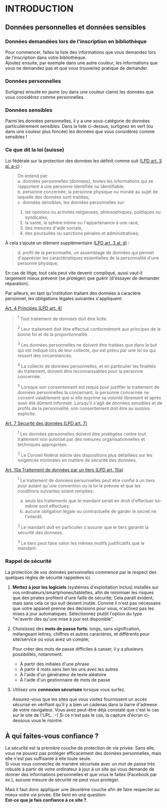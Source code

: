 # INTRODUCTION

## Données personnelles et données sensibles

### Données demandées lors de l'inscription en bibliothèque

Pour commencer, faites la liste des informations que vous demandez lors de l'inscription dans votre bibliothèque.   
Ajoutez ensuite, par exemple dans une autre couleur, les informations que vous ne demandez pas et que vous trouveriez pratique de demander.   

### Données personnelles

Surlignez ensuite en jaune (ou dans une couleur claire) les données que vous considérez comme personnelles.   

### Données sensibles

Parmi les données personnelles, il y a une sous-catégorie de données particulièrement sensibles. Dans la liste ci-dessus, surlignez en vert (ou dans une couleur plus foncée) les données que vous considérez comme sensibles !


### Ce que dit la loi (suisse)

Loi fédérale sur la protection des données les définit comme suit ([LPD art. 3 al. a-c](https://www.admin.ch/opc/fr/classified-compilation/19920153/index.html#a3)) :

> On entend par:   
> a. données personnelles (données), toutes les informations qui se rapportent à une personne identifiée ou identifiable;   
> b. personne concernée, la personne physique ou morale au sujet de laquelle des données sont traitées;   
> c. données sensibles, les données personnelles sur:   
>    1. les opinions ou activités religieuses, philosophiques, politiques ou syndicales,   
>    2. la santé, la sphère intime ou l'appartenance à une race,   
>    3. des mesures d'aide sociale,   
>    4. des poursuites ou sanctions pénales et administratives;   

À cela s’ajoute un élément supplémentaire ([LPD art. 3 al. d](https://www.admin.ch/opc/fr/classified-compilation/19920153/index.html#a3)) :

> d. profil de la personnalité, un assemblage de données qui permet d'apprécier les caractéristiques essentielles de la personnalité d'une personne physique;

En cas de litige, tout cela peut vite devenir compliqué, aussi vaut-il largement mieux prévenir (se protéger) que guérir (d'essayer de demander réparation).

Par ailleurs, en tant qu'institution traitant des données à caractère personnel, les obligations légales suivantes s'appliquent:

[Art. 4 Principes (LPD art. 4)](https://www.admin.ch/opc/fr/classified-compilation/19920153/index.html#a4)

> <sup>1</sup> Tout traitement de données doit être licite.
>
> <sup>2</sup> Leur traitement doit être effectué conformément aux principes de la bonne foi et de la proportionnalité.
>
> <sup>3</sup> Les données personnelles ne doivent être traitées que dans le but qui est indiqué lors de leur collecte, qui est prévu par une loi ou qui ressort des circonstances.
>
> <sup>4</sup> La collecte de données personnelles, et en particulier les finalités du traitement, doivent être reconnaissables pour la personne concernée.
>
> <sup>5</sup> Lorsque son consentement est requis pour justifier le traitement de données personnelles la concernant, la personne concernée ne consent valablement que si elle exprime sa volonté librement et après avoir été dûment informée. Lorsqu'il s'agit de données sensibles et de profils de la personnalité, son consentement doit être au surplus explicite.

[Art. 7 Sécurité des données (LPD art. 7)](https://www.admin.ch/opc/fr/classified-compilation/19920153/index.html#a7)

> <sup>1</sup> Les données personnelles doivent être protégées contre tout traitement non autorisé par des mesures organisationnelles et techniques appropriées.
>
> <sup>2</sup> Le Conseil fédéral édicte des dispositions plus détaillées sur les exigences minimales en matière de sécurité des données.   

[Art. 10a Traitement de données par un tiers (LPD art. 10a)](https://www.admin.ch/opc/fr/classified-compilation/19920153/index.html#a10a)

> <sup>1</sup> Le traitement de données personnelles peut être confié à un tiers pour autant qu'une convention ou la loi le prévoie et que les conditions suivantes soient remplies:
>
><ol type="a">
>   <li>seuls les traitements que le mandant serait en droit d'effectuer lui-même sont effectués;</li>
>   <li>aucune obligation légale ou contractuelle de garder le secret ne l'interdit.</li>
></ol>
>
> <sup>2</sup> Le mandant doit en particulier s'assurer que le tiers garantit la sécurité des données.
>
> <sup>3</sup> Le tiers peut faire valoir les mêmes motifs justificatifs que le mandant.


### Rappel de sécurité

La protection de vos données personnelles commence par le respect des quelques règles de sécurité rappelées ici.

1. **Mettez à jour les logiciels** (systèmes d'exploitation inclus) installés sur vos ordinateurs/smartphones/tablettes, afin de minimiser les risques que des pirates profitent d'une faille de sécurité;
   Cela paraît évident, mais sans cela ce qui suit devient inutile. Comme il n'est pas nécessaire que votre appareil prenne des décisions pour vous, n'activez pas les mises à jour automatiques. Sélectionnez plutôt l'option du type "m'avertir dès qu'une mise à jour est disponible".

2. Choisissez des **mots de passe forts**: longs, sans signification, mélangeant lettres, chiffres et autres caractères, et différents pour site/service où vous avez un compte;

   Pour créer des mots de passe difficiles à casser, il y a plusieurs possibilités, notamment:   
   * À partir des initiales d'une phrase
   * À partir 4 mots sans lien les uns avec les autres
   * À l'aide d'un générateur de texte aléatoire
   * À l'aide d'un gestionnaire de mots de passe

3. Utilisez une **connexion sécurisée** lorsque vous surfez.

   Assurez-vous que les sites que vous visitez fournissent un accès sécurisé en vérifiant qu'il y a bien un cadenas dans la barre d'adreese de votre navigateur. Vous avez peut-être déjà constaté que c'est le cas sur le site de l'UPL. :-) Si ce n'est pas le cas, la capture d'écran ci-dessous vous le montre.


## À qui faites-vous confiance ?

La sécurité est la première couche de protection de vie privée. Sans elle, vous ne pouvez pas protéger efficacement des données personnelles, mais elle n'est pas suffisante à elle toute seule.   
Si vous vous connectez de manière sécurisée avec un mot de passe très robuste à partir de votre ordinateur à jour à un site qui vous demande de donner des informations personnelles et que vous le faites (Facebook par ex.), aucune mesure de sécurité ne peut vous protéger.

Mais il faut donc appliquer une deuxième couche afin de faire respecter au mieux votre vie privée. Elle tient en une question:   
**Est-ce que je fais confiance à ce site ?**.
